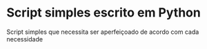 # Script simples escrito em Python
Script simples que necessita ser aperfeiçoado de acordo com cada necessidade

